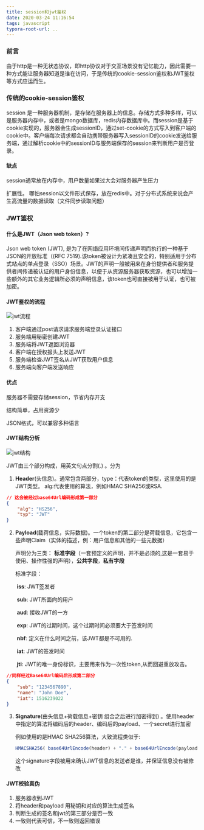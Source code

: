 ```yaml
---
title: session和jwt鉴权
date: 2020-03-24 11:16:54
tags: javascript
typora-root-url: ..
---
```


### 前言

由于http是一种无状态协议，即http协议对于交互场景没有记忆能力，因此需要一种方式能让服务器知道是谁在访问，于是传统的cookie-session鉴权和JWT鉴权等方式应运而生。

<!-- more -->

### 传统的cookie-session鉴权

session 是一种服务器机制，是存储在服务器上的信息。存储方式多种多样，可以是服务器内存中，或者是mongo数据库，redis内存数据库中。而session是基于cookie实现的，服务器会生成sessionID，通过set-cookie的方式写入到客户端的cookie中。客户端每次请求都会自动携带服务器写入sessionID的cookie发送给服务端，通过解析cookie中的sessionID与服务端保存的session来判断用户是否登录。

#### 缺点

session通常放在内存中，用户数量如果过大会对服务器产生压力

扩展性。 哪怕session以文件形式保存，放在redis中。对于分布式系统来说会产生高流量的数据读取（文件同步读取问题）

### JWT鉴权

#### 什么是JWT（Json web token）?

Json web token (JWT), 是为了在网络应用环境间传递声明而执行的一种基于JSON的开放标准（(RFC 7519).该token被设计为紧凑且安全的，特别适用于分布式站点的单点登录（SSO）场景。JWT的声明一般被用来在身份提供者和服务提供者间传递被认证的用户身份信息，以便于从资源服务器获取资源，也可以增加一些额外的其它业务逻辑所必须的声明信息，该token也可直接被用于认证，也可被加密。

#### JWT鉴权的流程

![jwt流程](/images/session和jwt鉴权/jwt流程.png)

1. 客户端通过post请求请求服务端登录认证接口
2. 服务端用秘密创建JWT
3. 服务端将JWT返回浏览器
4. 客户端在授权报头上发送JWT
5. 服务端检查JWT签名从JWT获取用户信息
6. 服务端向客户端发送响应

#### 优点

服务器不需要存储session，节省内存开支

结构简单，占用资源少

JSON格式，可以兼容多种语言

#### JWT结构分析

![jwt结构](/images/session和jwt鉴权/jwt结构.webp)

JWT由三个部分构成，用英文句点分割(.) 。分为

1. **Header**(头信息)。通常包含两部分，type：代表token的类型，这里使用的是JWT类型。 alg:代表使用的算法，例如HMAC SHA256或RSA.

```json
// 这会被经过base64Url编码形成第一部分
{
	"alg": "HS256",
	"typ": "JWT"
}
```

2. **Payload**(载荷信息，实际数据)。一个token的第二部分是荷载信息，它包含一些声明Claim（实体的描述，例：用户信息和其他的一些元数据）

   声明分为三类： **标准字段**（一套预定义的声明，并不是必须的,这是一套易于使用、操作性强的声明），**公共字段**，**私有字段**

   标准字段：

   ​      **iss**: JWT签发者

   ​      **sub**: JWT所面向的用户

   ​      **aud**: 接收JWT的一方

   ​      **exp**: JWT的过期时间，这个过期时间必须要大于签发时间

   ​      **nbf**: 定义在什么时间之前，该JWT都是不可用的.

   ​      **iat**: JWT的签发时间

   ​      **jti**: JWT的唯一身份标识，主要用来作为一次性token,从而回避重放攻击。

```json
//同样经过Base64Url编码后形成第二部分
{
	"sub": "1234567890",
	"name": "John Doe",
	"iat": 1516239022
}
```

3. **Signature**(由头信息+荷载信息+密钥 组合之后进行加密得到) 。使用header中指定的算法将编码后的header、编码后的payload、一个secret进行加密

   例如使用的是HMAC SHA256算法，大致流程类似于: 

   ```js
   HMACSHA256( base64UrlEncode(header) + "." + base64UrlEncode(payload), secret)
   ```

   这个signature字段被用来确认JWT信息的发送者是谁，并保证信息没有被修改

#### JWT校验真伪

1. 服务器收到JWT
2. 将header和payload 用秘钥和对应的算法生成签名
3. 判断生成的签名和jwt的第三部分是否一致
4. 一致则代表可信，不一致则返回错误